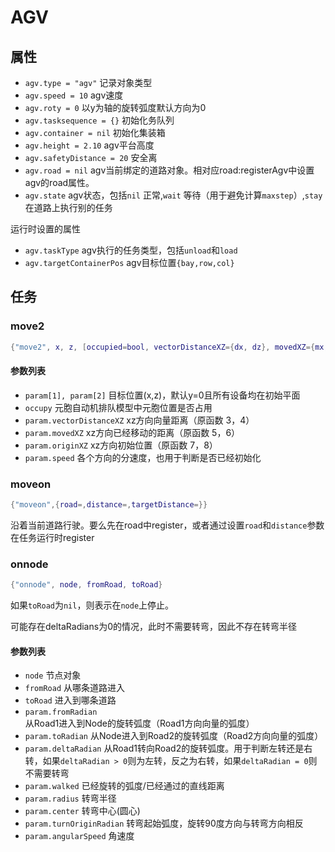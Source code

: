 # AGV

## 属性
- `agv.type = "agv"` 记录对象类型
- `agv.speed = 10` agv速度
- `agv.roty = 0` 以y为轴的旋转弧度默认方向为0
- `agv.tasksequence = {}` 初始化务队列
- `agv.container = nil` 初始化集装箱
- `agv.height = 2.10` agv平台高度
- `agv.safetyDistance = 20` 安全离
- `agv.road = nil` agv当前绑定的道路对象。相对应road:registerAgv中设置agv的road属性。
- `agv.state` agv状态，包括`nil` 正常,`wait` 等待（用于避免计算`maxstep`）,`stay` 在道路上执行别的任务

运行时设置的属性
- `agv.taskType` agv执行的任务类型，包括`unload`和`load`
- `agv.targetContainerPos` agv目标位置`{bay,row,col}`

## 任务

### move2
```lua
{"move2", x, z, [occupied=bool, vectorDistanceXZ={dx, dz}, movedXZ={mx, mz}, originXZ={ox, oz}]}
```

#### 参数列表
- `param[1], param[2]` 目标位置(x,z)，默认y=0且所有设备均在初始平面
- `occupy` 元胞自动机排队模型中元胞位置是否占用
- `param.vectorDistanceXZ` xz方向向量距离（原函数 3，4）
- `param.movedXZ` xz方向已经移动的距离（原函数 5，6）
- `param.originXZ` xz方向初始位置（原函数 7，8）
- `param.speed` 各个方向的分速度，也用于判断是否已经初始化

### moveon
```lua
{"moveon",{road=,distance=,targetDistance=}}
```
沿着当前道路行驶。要么先在road中register，或者通过设置`road`和`distance`参数在任务运行时register

### onnode
```lua
{"onnode", node, fromRoad, toRoad}
```

如果`toRoad`为`nil`，则表示在`node`上停止。

可能存在deltaRadians为0的情况，此时不需要转弯，因此不存在转弯半径

#### 参数列表
- `node` 节点对象
- `fromRoad` 从哪条道路进入
- `toRoad` 进入到哪条道路
- `param.fromRadian` 从Road1进入到Node的旋转弧度（Road1方向向量的弧度）
- `param.toRadian` 从Node进入到Road2的旋转弧度（Road2方向向量的弧度）
- `param.deltaRadian` 从Road1转向Road2的旋转弧度。用于判断左转还是右转，如果`deltaRadian > 0`则为左转，反之为右转，如果`deltaRadian = 0`则不需要转弯
- `param.walked` 已经旋转的弧度/已经通过的直线距离
- `param.radius` 转弯半径
- `param.center` 转弯中心(圆心)
- `param.turnOriginRadian` 转弯起始弧度，旋转90度方向与转弯方向相反
- `param.angularSpeed` 角速度
